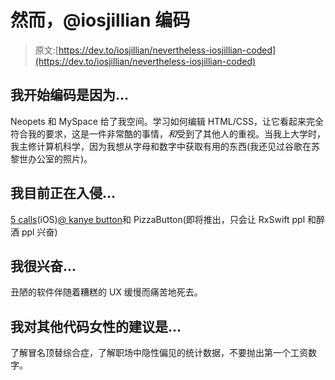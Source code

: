 # 然而，@iosjillian 编码

> 原文:[https://dev.to/iosjillian/nevertheless-iosjillian-coded](https://dev.to/iosjillian/nevertheless-iosjillian-coded)

## [](#i-began-coding-because)我开始编码是因为...

Neopets 和 MySpace 给了我空间。学习如何编辑 HTML/CSS，让它看起来完全符合我的要求，这是一件非常酷的事情，*和*受到了其他人的重视。当我上大学时，我主修计算机科学，因为我想从字母和数字中获取有用的东西(我还见过谷歌在苏黎世办公室的照片)。

## [](#im-currently-hacking-on)我目前正在入侵...

[5 calls](https://5calls.org/)(iOS)[@ kanye button](https://twitter.com/kanyebutton)和 PizzaButton(即将推出，只会让 RxSwift ppl 和醉酒 ppl 兴奋)

## [](#im-excited-about)我很兴奋...

丑陋的软件伴随着糟糕的 UX 缓慢而痛苦地死去。

## [](#my-advice-for-other-women-who-code-is)我对其他代码女性的建议是...

了解冒名顶替综合症，了解职场中隐性偏见的统计数据，不要抛出第一个工资数字。